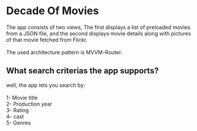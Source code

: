 # Decade Of Movies

The app consists of two views, The first displays a list of preloaded movies from a JSON file,
and the second displays movie details along with pictures of that movie fetched from Flickr.
<br/>                        
The used architecture pattern is MVVM-Router. 
<br/>
## What search criterias the app supports?
well, the app lets you search by:<br/>
<br/>
1- Movie title<br/>
2- Production year<br/>
3- Rating<br/>
4- cast<br/>
5- Genres<br/>
